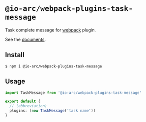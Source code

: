 # `@io-arc/webpack-plugins-task-message`

Task complete message for [webpack](https://webpack.js.org/) plugin.

See the [documents](https://io-arc.tech/plugins/module-webpack-plugins-task-message.html).

## Install

```shell
$ npm i @io-arc/webpack-plugins-task-message
```

## Usage

```typescript
import TaskMessage from '@io-arc/webpack-plugins-task-message'

export default {
  // (abbreviation)
  plugins: [new TaskMessage('task name')]
}
```
